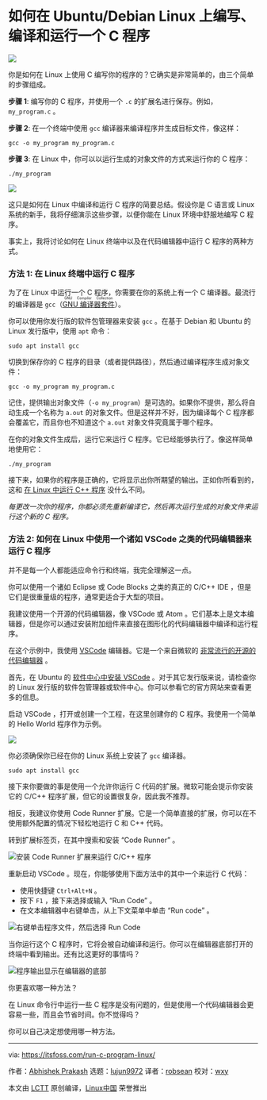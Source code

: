 [#]: collector: (lujun9972)
[#]: translator: (robsean)
[#]: reviewer: (wxy)
[#]: publisher: ( )
[#]: url: ( )
[#]: subject: (How to Write, Compile and Run a C Program in Ubuntu and Other Linux Distributions [Beginner’s Tip])
[#]: via: (https://itsfoss.com/run-c-program-linux/)
[#]: author: (Abhishek Prakash https://itsfoss.com/author/abhishek/)

如何在 Ubuntu/Debian Linux 上编写、编译和运行一个 C 程序
======

![][2]

你是如何在 Linux 上使用 C 编写你的程序的？它确实是非常简单的，由三个简单的步骤组成。

**步骤 1**: 编写你的 C 程序，并使用一个 `.c` 的扩展名进行保存。例如，`my_program.c` 。

**步骤 2**: 在一个终端中使用 `gcc` 编译器来编译程序并生成目标文件，像这样：

```
gcc -o my_program my_program.c
```

**步骤 3**: 在 Linux 中，你可以以运行生成的对象文件的方式来运行你的 C 程序：

```
./my_program
```

![][1]

这只是如何在 Linux 中编译和运行 C 程序的简要总结。假设你是 C 语言或 Linux 系统的新手，我将仔细演示这些步骤，以便你能在 Linux 环境中舒服地编写 C 程序。

事实上，我将讨论如何在 Linux 终端中以及在代码编辑器中运行 C 程序的两种方式。

### 方法 1: 在 Linux 终端中运行 C 程序

为了在 Linux 中运行一个 C 程序，你需要在你的系统上有一个 C 编译器。最流行的编译器是 `gcc`（<ruby>[GNU 编译器套件][3]<rt>GNU Compiler Collection</rt></ruby>）。

你可以使用你发行版的软件包管理器来安装 `gcc` 。在基于 Debian 和 Ubuntu 的 Linux 发行版中，使用 `apt` 命令：

```
sudo apt install gcc
```

切换到保存你的 C 程序的目录（或者提供路径），然后通过编译程序生成对象文件：

```
gcc -o my_program my_program.c
```

记住，提供输出对象文件（`-o my_program`）是可选的。如果你不提供，那么将自动生成一个名称为 `a.out` 的对象文件。但是这样并不好，因为编译每个 C 程序都会覆盖它，而且你也不知道这个 `a.out` 对象文件究竟属于哪个程序。

在你的对象文件生成后，运行它来运行 C 程序。它已经能够执行了。像这样简单地使用它：

```
./my_program
```

接下来，如果你的程序是正确的，它将显示出你所期望的输出。正如你所看到的，这和 [在 Linux 中运行 C++ 程序][4] 没什么不同。

*每更改一次你的程序，你都必须先重新编译它，然后再次运行生成的对象文件来运行这个新的 C 程序。*

### 方法 2: 如何在 Linux 中使用一个诸如 VSCode 之类的代码编辑器来运行 C 程序

并不是每一个人都能适应命令行和终端，我完全理解这一点。

你可以使用一个诸如 Eclipse 或 Code Blocks 之类的真正的 C/C++ IDE ，但是它们是很重量级的程序，通常更适合于大型的项目。

我建议使用一个开源的代码编辑器，像 VSCode 或 Atom 。它们基本上是文本编辑器，但是你可以通过安装附加组件来直接在图形化的代码编辑器中编译和运行程序。

在这个示例中，我使用 [VSCode][5] 编辑器。它是一个来自微软的 [非常流行的开源的代码编辑器][6] 。

首先，在 Ubuntu 的 [软件中心中安装 VSCode][7] 。对于其它发行版来说，请检查你的 Linux 发行版的软件包管理器或软件中心。你可以参看它的官方网站来查看更多的信息。

启动 VSCode ，打开或创建一个工程，在这里创建你的 C 程序。我使用一个简单的 Hello World 程序作为示例。

![][8]

你必须确保你已经在你的 Linux 系统上安装了 `gcc` 编译器。

```
sudo apt install gcc
```

接下来你要做的事是使用一个允许你运行 C 代码的扩展。微软可能会提示你安装它的 C/C++ 程序扩展，但它的设置很复杂，因此我不推荐。

相反，我建议你使用 Code Runner 扩展。它是一个简单直接的扩展，你可以在不使用额外配置的情况下轻松地运行 C 和 C++ 代码。

转到扩展标签页，在其中搜索和安装 “Code Runner” 。

![安装 Code Runner 扩展来运行 C/C++ 程序][9]

重新启动 VSCode 。现在，你能够使用下面方法中的其中一个来运行 C 代码：

  * 使用快捷键 `Ctrl+Alt+N` 。
  * 按下 `F1` ，接下来选择或输入 “Run Code” 。
  * 在文本编辑器中右键单击，从上下文菜单中单击 “Run code” 。

![右键单击程序文件，然后选择 Run Code][10]

当你运行这个 C 程序时，它将会被自动编译和运行。你可以在编辑器底部打开的终端中看到输出。还有比这更好的事情吗？

![程序输出显示在编辑器的底部][11]

你更喜欢哪一种方法？

在 Linux 命令行中运行一些 C 程序是没有问题的，但是使用一个代码编辑器会更容易一些，而且会节省时间。你不觉得吗？

你可以自己决定想使用哪一种方法。

--------------------------------------------------------------------------------

via: https://itsfoss.com/run-c-program-linux/

作者：[Abhishek Prakash][a]
选题：[lujun9972][b]
译者：[robsean](https://github.com/robsean)
校对：[wxy](https://github.com/wxy)

本文由 [LCTT](https://github.com/LCTT/TranslateProject) 原创编译，[Linux中国](https://linux.cn/) 荣誉推出

[a]: https://itsfoss.com/author/abhishek/
[b]: https://github.com/lujun9972
[1]: https://i0.wp.com/itsfoss.com/wp-content/uploads/2020/11/running-c-program-linux.png?resize=795%2C399&ssl=1
[2]: https://i1.wp.com/itsfoss.com/wp-content/uploads/2020/11/Run-C-Program-Linux.png?resize=800%2C450&ssl=1
[3]: https://gcc.gnu.org/
[4]: https://itsfoss.com/c-plus-plus-ubuntu/
[5]: https://code.visualstudio.com
[6]: https://itsfoss.com/best-modern-open-source-code-editors-for-linux/
[7]: https://itsfoss.com/install-visual-studio-code-ubuntu/
[8]: https://i1.wp.com/itsfoss.com/wp-content/uploads/2020/11/c-program-visual-studio-code-linux.png?resize=800%2C441&ssl=1
[9]: https://i2.wp.com/itsfoss.com/wp-content/uploads/2020/11/running-c-program-in-linux-with-visual-studio-code.png?resize=800%2C500&ssl=1
[10]: https://i2.wp.com/itsfoss.com/wp-content/uploads/2020/11/running-c-program-in-linux-with-visual-studio-code.jpg?resize=800%2C500&ssl=1
[11]: https://i0.wp.com/itsfoss.com/wp-content/uploads/2020/11/run-c-program-in-linux-with-visual-studio-code.jpg?resize=800%2C500&ssl=1
